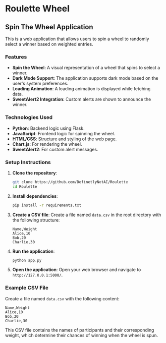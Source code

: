 # Roulette Wheel

## Spin The Wheel Application

This is a web application that allows users to spin a wheel to randomly select a winner based on weighted entries.

### Features

- **Spin the Wheel**: A visual representation of a wheel that spins to select a winner.
- **Dark Mode Support**: The application supports dark mode based on the user's system preferences.
- **Loading Animation**: A loading animation is displayed while fetching data.
- **SweetAlert2 Integration**: Custom alerts are shown to announce the winner.

### Technologies Used

- **Python**: Backend logic using Flask.
- **JavaScript**: Frontend logic for spinning the wheel.
- **HTML/CSS**: Structure and styling of the web page.
- **Chart.js**: For rendering the wheel.
- **SweetAlert2**: For custom alert messages.

### Setup Instructions

1. **Clone the repository**:
    ```sh
    git clone https://github.com/DefinetlyNotAI/Roulette
    cd Roulette
    ```

2. **Install dependencies**:
    ```sh
    pip install -r requirements.txt
    ```

3. **Create a CSV file**:
   Create a file named `data.csv` in the root directory with the following structure:
    ```csv
    Name,Weight
    Alice,10
    Bob,20
    Charlie,30
    ```

4. **Run the application**:
    ```sh
    python app.py
    ```

5. **Open the application**:
   Open your web browser and navigate to `http://127.0.0.1:5000/`.

### Example CSV File

Create a file named `data.csv` with the following content:

```csv
Name,Weight
Alice,10
Bob,20
Charlie,30
```

This CSV file contains the names of participants and their corresponding weight, which determine their chances of
winning when the wheel is spun.
